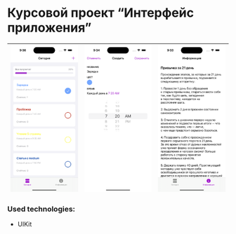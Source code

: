 # Курсовой проект “Интерфейс приложения”

|![screenshot](Screenshots/main_screen.png)|![screenshot](Screenshots/adding_habbit.png)|![screenshot](Screenshots/info.png)|
|:-:|:-:|:-:|

### Used technologies:

- UIKit

